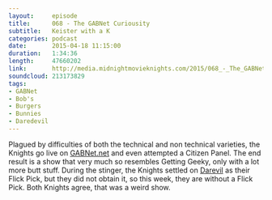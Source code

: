 ```yaml
---
layout:     episode
title:      068 - The GABNet Curiousity
subtitle:   Keister with a K
categories: podcast
date:       2015-04-18 11:15:00
duration:   1:34:36
length:     47660202
link:       http://media.midnightmovieknights.com/2015/068_-_The_GABNet_Curiousity.m4a
soundcloud: 213173829
tags:
- GABNet
- Bob's
- Burgers
- Bunnies
- Daredevil
---
```

Plagued by difficulties of both the technical and non technical varieties, the Knights go live on [GABNet.net](http://gabnet.net) and even attempted a Citizen Panel. The end result is a show that very much so resembles Getting Geeky, only with a lot more butt stuff. During the stinger, the Knights settled on [Darevil](http://www.imdb.com/title/tt0287978/) as their Flick Pick, but they did not obtain it, so this week, they are without a Flick Pick. Both Knights agree, that was a weird show.